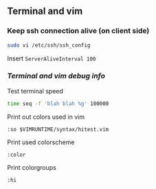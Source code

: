 
## Terminal and vim

### Keep ssh connection alive (on client side)
``` Bash
sudo vi /etc/ssh/ssh_config
```
Insert
``` ServerAliveInterval 100 ```

### _Terminal and vim debug info_
Test terminal speed
``` Bash
time seq -f 'blah blah %g' 100000
```
Print out colors used in vim
``` vim
:so $VIMRUNTIME/syntax/hitest.vim
```
Print used colorscheme
``` vim
:color
```
Print colorgroups
``` vim
:hi
```
<!--stackedit_data:
eyJoaXN0b3J5IjpbMTQ4OTI0ODYyOSwtNjUzNzc2MjY2XX0=
-->